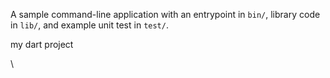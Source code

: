 





A sample command-line application with an entrypoint in `bin/`, library code
in `lib/`, and example unit test in `test/`.

my dart project

\







